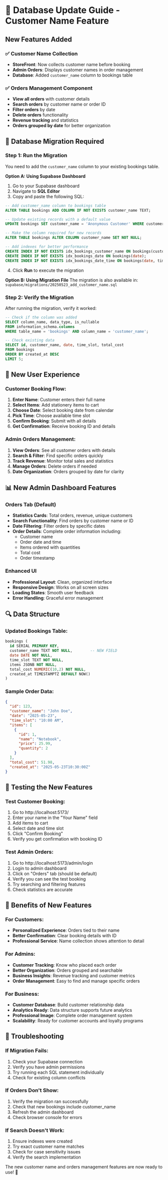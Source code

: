 # 🔄 Database Update Guide - Customer Name Feature

## New Features Added

### ✅ Customer Name Collection
- **StoreFront**: Now collects customer name before booking
- **Admin Orders**: Displays customer names in order management
- **Database**: Added `customer_name` column to bookings table

### ✅ Orders Management Component
- **View all orders** with customer details
- **Search orders** by customer name or order ID
- **Filter orders** by date
- **Delete orders** functionality
- **Revenue tracking** and statistics
- **Orders grouped by date** for better organization

## 🔧 Database Migration Required

### Step 1: Run the Migration
You need to add the `customer_name` column to your existing bookings table.

**Option A: Using Supabase Dashboard**
1. Go to your Supabase dashboard
2. Navigate to **SQL Editor**
3. Copy and paste the following SQL:

```sql
-- Add customer_name column to bookings table
ALTER TABLE bookings ADD COLUMN IF NOT EXISTS customer_name TEXT;

-- Update existing records with a default value
UPDATE bookings SET customer_name = 'Anonymous Customer' WHERE customer_name IS NULL;

-- Make the column required for new records
ALTER TABLE bookings ALTER COLUMN customer_name SET NOT NULL;

-- Add indexes for better performance
CREATE INDEX IF NOT EXISTS idx_bookings_customer_name ON bookings(customer_name);
CREATE INDEX IF NOT EXISTS idx_bookings_date ON bookings(date);
CREATE INDEX IF NOT EXISTS idx_bookings_date_time ON bookings(date, time_slot);
```

4. Click **Run** to execute the migration

**Option B: Using Migration File**
The migration is also available in: `supabase/migrations/20250523_add_customer_name.sql`

### Step 2: Verify the Migration
After running the migration, verify it worked:

```sql
-- Check if the column was added
SELECT column_name, data_type, is_nullable 
FROM information_schema.columns 
WHERE table_name = 'bookings' AND column_name = 'customer_name';

-- Check existing data
SELECT id, customer_name, date, time_slot, total_cost 
FROM bookings 
ORDER BY created_at DESC 
LIMIT 5;
```

## 🎯 New User Experience

### Customer Booking Flow:
1. **Enter Name**: Customer enters their full name
2. **Select Items**: Add stationery items to cart
3. **Choose Date**: Select booking date from calendar
4. **Pick Time**: Choose available time slot
5. **Confirm Booking**: Submit with all details
6. **Get Confirmation**: Receive booking ID and details

### Admin Orders Management:
1. **View Orders**: See all customer orders with details
2. **Search & Filter**: Find specific orders quickly
3. **Track Revenue**: Monitor total sales and statistics
4. **Manage Orders**: Delete orders if needed
5. **Date Organization**: Orders grouped by date for clarity

## 📊 New Admin Dashboard Features

### Orders Tab (Default)
- **Statistics Cards**: Total orders, revenue, unique customers
- **Search Functionality**: Find orders by customer name or ID
- **Date Filtering**: Filter orders by specific dates
- **Order Details**: Complete order information including:
  - Customer name
  - Order date and time
  - Items ordered with quantities
  - Total cost
  - Order timestamp

### Enhanced UI
- **Professional Layout**: Clean, organized interface
- **Responsive Design**: Works on all screen sizes
- **Loading States**: Smooth user feedback
- **Error Handling**: Graceful error management

## 🔍 Data Structure

### Updated Bookings Table:
```sql
bookings (
  id SERIAL PRIMARY KEY,
  customer_name TEXT NOT NULL,        -- NEW FIELD
  date DATE NOT NULL,
  time_slot TEXT NOT NULL,
  items JSONB NOT NULL,
  total_cost NUMERIC(10,2) NOT NULL,
  created_at TIMESTAMPTZ DEFAULT NOW()
)
```

### Sample Order Data:
```json
{
  "id": 123,
  "customer_name": "John Doe",
  "date": "2025-05-23",
  "time_slot": "10:00 AM",
  "items": [
    {
      "id": 1,
      "name": "Notebook",
      "price": 25.99,
      "quantity": 2
    }
  ],
  "total_cost": 51.98,
  "created_at": "2025-05-23T10:30:00Z"
}
```

## 🚀 Testing the New Features

### Test Customer Booking:
1. Go to http://localhost:5173/
2. Enter your name in the "Your Name" field
3. Add items to cart
4. Select date and time slot
5. Click "Confirm Booking"
6. Verify you get confirmation with booking ID

### Test Admin Orders:
1. Go to http://localhost:5173/admin/login
2. Login to admin dashboard
3. Click on "Orders" tab (should be default)
4. Verify you can see the test booking
5. Try searching and filtering features
6. Check statistics are accurate

## 🎉 Benefits of New Features

### For Customers:
- **Personalized Experience**: Orders tied to their name
- **Better Confirmation**: Clear booking details with ID
- **Professional Service**: Name collection shows attention to detail

### For Admins:
- **Customer Tracking**: Know who placed each order
- **Better Organization**: Orders grouped and searchable
- **Business Insights**: Revenue tracking and customer metrics
- **Order Management**: Easy to find and manage specific orders

### For Business:
- **Customer Database**: Build customer relationship data
- **Analytics Ready**: Data structure supports future analytics
- **Professional Image**: Complete order management system
- **Scalability**: Ready for customer accounts and loyalty programs

## 🔧 Troubleshooting

### If Migration Fails:
1. Check your Supabase connection
2. Verify you have admin permissions
3. Try running each SQL statement individually
4. Check for existing column conflicts

### If Orders Don't Show:
1. Verify the migration ran successfully
2. Check that new bookings include customer_name
3. Refresh the admin dashboard
4. Check browser console for errors

### If Search Doesn't Work:
1. Ensure indexes were created
2. Try exact customer name matches
3. Check for case sensitivity issues
4. Verify the search implementation

The new customer name and orders management features are now ready to use! 🎊

